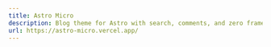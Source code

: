 ```yaml
---
title: Astro Micro
description: Blog theme for Astro with search, comments, and zero frameworks.
url: https://astro-micro.vercel.app/
---
```

